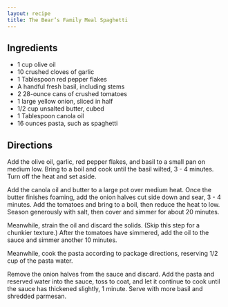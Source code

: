 ```yaml
---
layout: recipe
title: The Bear’s Family Meal Spaghetti
---
```


## Ingredients

* 1 cup olive oil
* 10 crushed cloves of garlic
* 1 Tablespoon red pepper flakes
* A handful fresh basil, including stems
* 2 28-ounce cans of crushed tomatoes
* 1 large yellow onion, sliced in half
* 1/2 cup unsalted butter, cubed
* 1 Tablespoon canola oil
* 16 ounces pasta, such as spaghetti

## Directions

Add the olive oil, garlic, red pepper flakes, and basil to a small pan on medium low. Bring to a boil and cook until the basil wilted, 3 - 4 minutes. Turn off the heat and set aside.

Add the canola oil and butter to a large pot over medium heat. Once the butter finishes foaming, add the onion halves cut side down and sear, 3 - 4 minutes. Add the tomatoes and bring to a boil, then reduce the heat to low. Season generously with salt, then cover and simmer for about 20 minutes.

Meanwhile, strain the oil and discard the solids. (Skip this step for a chunkier texture.) After the tomatoes have simmered, add the oil to the sauce and simmer another 10 minutes.

Meanwhile, cook the pasta according to package directions, reserving 1/2 cup of the pasta water.

Remove the onion halves from the sauce and discard. Add the pasta and reserved water into the sauce, toss to coat, and let it continue to cook until the sauce has thickened slightly, 1 minute. Serve with more basil and shredded parmesan.
